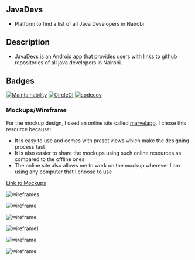 ## JavaDevs
- Platform to find a list of all Java Developers in Nairobi

## Description

- JavaDevs is an Android app that provides users with links to github repositories of all java developers in Nairobi.

## Badges

[![Maintainability](https://api.codeclimate.com/v1/badges/94c7e133cb01ed229145/maintainability)](https://codeclimate.com/github/tomuhenry/JavaDevs/maintainability)
[![CircleCI](https://circleci.com/gh/tomuhenry/JavaDevs/tree/develop.svg?style=svg)](https://circleci.com/gh/tomuhenry/JavaDevs/tree/develop)
[![codecov](https://codecov.io/gh/tomuhenry/JavaDevs/branch/develop/graph/badge.svg)](https://codecov.io/gh/tomuhenry/JavaDevs)

### Mockups/Wireframe

For the mockup design, I used an online site called [marvelapp](https://marvelapp.com/). 
I chose this resource because:
- It is easy to use and comes with preset views which make the designing process fast
- It is also easier to share the mockups using such online resources as compared to the offline ones
- The online site also allows me to work on the mockup wherever I am using any computer that I choose to use

[Link to Mockups](https://marvelapp.com/gjd68cj/screen/54658244)

![wireframes](wireFrames/mockup.gif)

![wireframe](wireFrames/1.png)

![wireframe](wireFrames/5.png)

![wireframe1](wireFrames/2.png)

![wireframe](wireFrames/3.png)

![wireframe](wireFrames/4.png)


